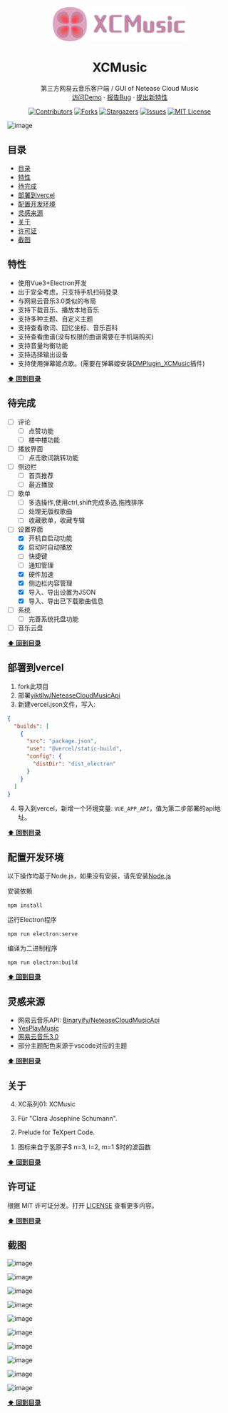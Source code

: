 <p align="center">
    <div align="center">
        <img src="./src/assets/logo.svg" style="width:300px;">
    </div>
    <h1 align="center"> 
        XCMusic
    </h1>
    <p align="center">
        第三方网易云音乐客户端 / GUI of Netease Cloud Music
        <br />
        <a href="https://xc-music.vercel.app">访问Demo</a>
        ·
        <a href="https://github.com/yiktllw/XCMusic/issues">报告Bug</a>
        ·
        <a href="https://github.com/yiktllw/XCMusic/issues">提出新特性</a>
        <br/>
    </p>
    <div align="center">

[![Contributors][contributors-shield]][contributors-url] [![Forks][forks-shield]][forks-url] [![Stargazers][stars-shield]][stars-url] [![Issues][issues-shield]][issues-url] [![MIT License][license-shield]][license-url]

</div>

</p>

![image](https://github.com/user-attachments/assets/883a0c2d-5ed2-4d3b-acd3-8c867820b5ba)

## 目录

- [目录](#目录)
- [特性](#特性)
- [待完成](#待完成)
- [部署到vercel](#部署到vercel)
- [配置开发环境](#配置开发环境)
- [灵感来源](#灵感来源)
- [关于](#关于)
- [许可证](#许可证)
- [截图](#截图)

## 特性

- 使用Vue3+Electron开发
- 出于安全考虑，只支持手机扫码登录
- 与网易云音乐3.0类似的布局
- 支持下载音乐、播放本地音乐
- 支持多种主题、自定义主题
- 支持查看歌词、回忆坐标、音乐百科
- 支持查看曲谱(没有权限的曲谱需要在手机端购买)
- 支持音量均衡功能
- 支持选择输出设备
- 支持使用弹幕姬点歌。(需要在弹幕姬安装[DMPlugin_XCMusic](https://github.com/yiktllw/DMPlugin_XCMusic)插件)

**[⬆ 回到目录](#目录)**

## 待完成

- [ ] 评论
  - [ ] 点赞功能
  - [ ] 楼中楼功能
- [ ] 播放界面
  - [ ] 点击歌词跳转功能
- [ ] 侧边栏
  - [ ] 首页推荐
  - [ ] 最近播放
- [ ] 歌单
  - [ ] 多选操作,使用ctrl,shift完成多选,拖拽排序
  - [ ] 处理无版权歌曲
  - [ ] 收藏歌单，收藏专辑
- [ ] 设置界面
  - [x] 开机自启动功能
  - [x] 启动时自动播放
  - [ ] 快捷键
  - [ ] 通知管理
  - [x] 硬件加速
  - [x] 侧边栏内容管理
  - [x] 导入、导出设置为JSON
  - [x] 导入、导出已下载歌曲信息
- [ ] 系统
  - [ ] 完善系统托盘功能
- [ ] 音乐云盘

**[⬆ 回到目录](#目录)**

## 部署到vercel

1. fork此项目
2. 部署[yiktllw/NeteaseCloudMusicApi](https://github.com/yiktllw/NeteaseCloudMusicApi)
3. 新建vercel.json文件，写入:

```json
{
  "builds": [
    {
      "src": "package.json",
      "use": "@vercel/static-build",
      "config": {
        "distDir": "dist_electron"
      }
    }
  ]
}
```

4. 导入到vercel，新增一个环境变量: `VUE_APP_API`，值为第二步部署的api地址。

**[⬆ 回到目录](#目录)**

## 配置开发环境

以下操作均基于Node.js，如果没有安装，请先安装[Node.js](https://nodejs.org/zh-cn)

安装依赖

```shell
npm install
```

运行Electron程序

```shell
npm run electron:serve
```

编译为二进制程序

```shell
npm run electron:build
```

**[⬆ 回到目录](#目录)**

## 灵感来源

- 网易云音乐API: [Binaryify/NeteaseCloudMusicApi](https://github.com/Binaryify/NeteaseCloudMusicApi)
- [YesPlayMusic](https://github.com/qier222/YesPlayMusic)
- [网易云音乐3.0](https://music.163.com)
- 部分主题配色来源于vscode对应的主题

**[⬆ 回到目录](#目录)**

## 关于

4. XC系列01: XCMusic
<div/>

3. Für "Clara Josephine Schumann".
<div/>

2. Prelude for TeXpert Code.
<div/>

1. 图标来自于氢原子$ n=3, l=2, m=1 $时的波函数

**[⬆ 回到目录](#目录)**

## 许可证

根据 MIT 许可证分发。打开 [LICENSE](./LICENSE) 查看更多内容。

**[⬆ 回到目录](#目录)**

## 截图

![image](https://github.com/user-attachments/assets/45fcabb2-8f89-434e-a8cc-7548a740c030)

![image](https://github.com/user-attachments/assets/9ae95407-2a1b-470b-a1b5-4de008dc331a)

![image](https://github.com/user-attachments/assets/1f54849d-62fa-4083-8f50-ef4cb0281eaf)

![image](https://github.com/user-attachments/assets/99b367f7-0af6-4e84-994e-65e4727dda50)

![image](https://github.com/user-attachments/assets/a50d0ed3-2cce-4164-a250-c3095b8944b9)

![image](https://github.com/user-attachments/assets/3ccda896-91a9-4c39-b7aa-a4d9054c1844)

![image](https://github.com/user-attachments/assets/295ae345-c30a-45bb-b750-f720371e8ef0)

![image](https://github.com/user-attachments/assets/c5904c59-651c-43e6-bebf-2bb45d18b52e)

![image](https://github.com/user-attachments/assets/74b1ac59-b995-4794-b230-dc80369c38b7)

![image](https://github.com/user-attachments/assets/e7e17666-31d1-484a-98a7-18284c5b10af)

**[⬆ 回到目录](#目录)**

<!-- Contributors -->

[contributors-shield]: https://img.shields.io/github/contributors/yiktllw/XCMusic.svg
[contributors-url]: https://github.com/yiktllw/XCMusic/graphs/contributors

<!-- Forks -->

[forks-shield]: https://img.shields.io/github/forks/yiktllw/XCMusic.svg
[forks-url]: https://github.com/yiktllw/XCMusic/network/members

<!-- Stars -->

[stars-shield]: https://img.shields.io/github/stars/yiktllw/XCMusic.svg
[stars-url]: https://github.com/yiktllw/XCMusic/stargazers

<!-- Issues -->

[issues-shield]: https://img.shields.io/github/issues/yiktllw/XCMusic.svg
[issues-url]: https://github.com/yiktllw/XCMusic/issues

<!-- License -->

[license-shield]: https://img.shields.io/github/license/yiktllw/XCMusic.svg
[license-url]: https://github.com/yiktllw/XCMusic/blob/master/LICENSE
